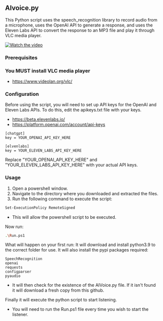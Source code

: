 ## AIvoice.py

This Python script uses the speech_recognition library to record audio from a microphone, uses the OpenAI API to generate a response, and uses the Eleven Labs API to convert the response to an MP3 file and play it through VLC media player.


[![Watch the video](https://img.youtube.com/vi/bkOeh8xIMF4/maxresdefault.jpg)](https://www.youtube.com/watch?v=bkOeh8xIMF4)


### Prerequisites

### You MUST install VLC media player 
- https://www.videolan.org/vlc/

### Configuration

Before using the script, you will need to set up API keys for the OpenAI and Eleven Labs APIs. To do this, edit the apikeys.txt file with your keys.
- https://beta.elevenlabs.io/
- https://platform.openai.com/account/api-keys

```
[chatgpt]
key = YOUR_OPENAI_API_KEY_HERE

[elvenlabs]
key = YOUR_ELEVEN_LABS_API_KEY_HERE
```

Replace "YOUR_OPENAI_API_KEY_HERE" and "YOUR_ELEVEN_LABS_API_KEY_HERE" with your actual API keys.

### Usage

1. Open a powershell window.
2. Navigate to the directory where you downloaded and extracted the files.
3. Run the following command to execute the script:

```bash
Set-ExecutionPolicy RemoteSigned
```
- This will allow the powershell script to be executed.

Now run:
```bash
.\Run.ps1
```

What will happen on your first run:
It will download and install python3.9 to the correct folder for use. It will also install the pypi packages required:
```
SpeechRecognition
openai
requests
configparser
pyaudio
```

- It will then check for the existence of the AIVoice.py file. If it isn't found it will download a fresh copy from this github.

Finally it will execute the python script to start listening.

- You will need to run the Run.ps1 file every time you wish to start the listener. 
